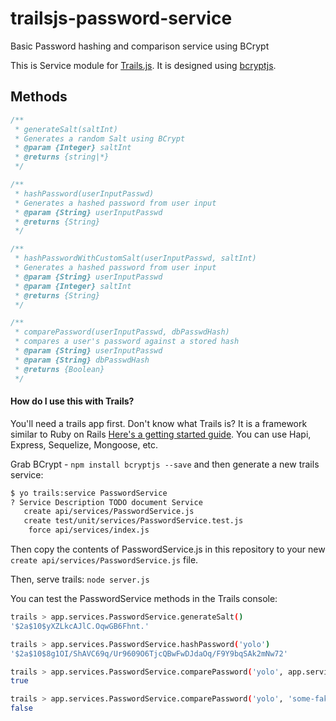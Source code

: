 # trailsjs-password-service
Basic Password hashing and comparison service using BCrypt

This is Service module for [Trails.js](https://github.com/trailsjs/trails). It is designed using [bcryptjs](https://github.com/dcodeIO/bcrypt.js).

## Methods

```js
/**
 * generateSalt(saltInt)
 * Generates a random Salt using BCrypt
 * @param {Integer} saltInt
 * @returns {string|*}
 */

/**
 * hashPassword(userInputPasswd)
 * Generates a hashed password from user input
 * @param {String} userInputPasswd
 * @returns {String}
 */

/**
 * hashPasswordWithCustomSalt(userInputPasswd, saltInt)
 * Generates a hashed password from user input
 * @param {String} userInputPasswd
 * @param {Integer} saltInt
 * @returns {String}
 */

/**
 * comparePassword(userInputPasswd, dbPasswdHash)
 * compares a user's password against a stored hash
 * @param {String} userInputPasswd
 * @param {String} dbPasswdHash
 * @returns {Boolean}
 */
```

#### How do I use this with Trails?

You'll need a trails app first. Don't know what Trails is? It is a framework similar to Ruby on Rails [Here's a getting started guide](https://github.com/trailsjs/trails-docs). You can use Hapi, Express, Sequelize, Mongoose, etc. 

Grab BCrypt - `npm install bcryptjs --save` and then generate a new trails service:

```bash
$ yo trails:service PasswordService
? Service Description TODO document Service
   create api/services/PasswordService.js
   create test/unit/services/PasswordService.test.js
    force api/services/index.js
```

Then copy the contents of PasswordService.js in this repository to your new `create api/services/PasswordService.js` file.

Then, serve trails: `node server.js`

You can test the PasswordService methods in the Trails console:

```bash
trails > app.services.PasswordService.generateSalt()
'$2a$10$yXZLkcAJlC.OqwGB6Fhnt.'

trails > app.services.PasswordService.hashPassword('yolo')
'$2a$10$8g1OI/ShAVC69q/Ur9609O6TjcQBwFwDJdaOq/F9Y9bqSAk2mNw72'

trails > app.services.PasswordService.comparePassword('yolo', app.services.PasswordService.hashPassword('yolo'))
true

trails > app.services.PasswordService.comparePassword('yolo', 'some-fake-pw')
false
```
